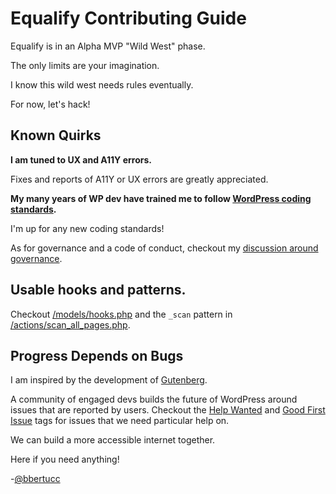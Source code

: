 # Equalify Contributing Guide

Equalify is in an Alpha MVP "Wild West" phase.

The only limits are your imagination.

I know this wild west needs rules eventually.

For now, let's hack! 

## Known Quirks

**I am tuned to UX and A11Y errors.**

Fixes and reports of A11Y or UX errors are greatly appreciated.

**My many years of WP dev have trained me to follow [WordPress coding standards](https://github.com/WordPress/WordPress-Coding-Standards).**

I'm up for any new coding standards!

As for governance and a code of conduct, checkout my [discussion around governance](https://github.com/bbertucc/equalify/discussions/91).

## Usable hooks and patterns. 

Checkout [/models/hooks.php](/models/hooks.php) and the `_scan` pattern in [/actions/scan_all_pages.php](/actions/scan_all_pages.php).

## Progress Depends on Bugs
I am inspired by the development of [Gutenberg](https://github.com/WordPress/gutenberg).

A community of engaged devs builds the future of WordPress around issues that are reported by users. Checkout the [Help Wanted](https://github.com/bbertucc/equalify/issues?q=is%3Aissue+is%3Aopen+label%3A%22help+wanted%22) and [Good First Issue](https://github.com/bbertucc/equalify/issues?q=is%3Aissue+is%3Aopen+label%3A%22good+first+issue%22) tags for issues that we need particular help on.

We can build a more accessible internet together.

Here if you need anything!

-[@bbertucc](https://github.com/bbertucc)
